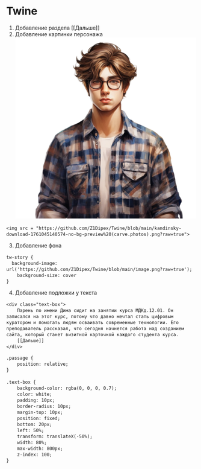 # Twine
1. Добавление раздела [[Дальше]]
2. Добавление картинки персонажа <img src = "https://github.com/Z1Dipex/Twine/blob/main/kandinsky-download-1761045140574-no-bg-preview%20(carve.photos).png?raw=true">
```
<img src = "https://github.com/Z1Dipex/Twine/blob/main/kandinsky-download-1761045140574-no-bg-preview%20(carve.photos).png?raw=true">
```
3. Добавление фона 
```
tw-story {
  background-image: url('https://github.com/Z1Dipex/Twine/blob/main/image.png?raw=true');
    background-size: cover
}
```
4. Добавление подложки у текста
```
<div class="text-box">
    Парень по имени Дима сидит на занятии курса МДКд.12.01. Он записался на этот курс, потому что давно мечтал стать цифровым куратором и помогать людям осваивать современные технологии. Его преподаватель рассказал, что сегодня начнется работа над созданием сайта, который станет визитной карточкой каждого студента курса.
    [[Дальше]]
</div>
```
```
.passage {
    position: relative;
}

.text-box {
    background-color: rgba(0, 0, 0, 0.7);
    color: white;
    padding: 10px;
    border-radius: 10px;
    margin-top: 10px;
    position: fixed;
    bottom: 20px;
    left: 50%;
    transform: translateX(-50%);
    width: 80%;
    max-width: 800px;
    z-index: 100;
}
```
